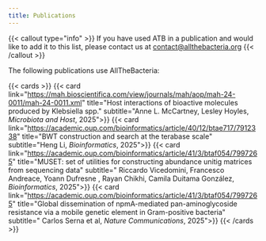 ```yaml
---
title: Publications
---
```


{{< callout type="info" >}}
  If you have used ATB in a publication and would like to add it to this list,
  please contact us at contact@allthebacteria.org
{{< /callout >}}

The following publications use AllTheBacteria:


{{< cards >}}
  {{< card link="https://mah.bioscientifica.com/view/journals/mah/aop/mah-24-0011/mah-24-0011.xml" title="Host interactions of bioactive molecules produced by Klebsiella spp." subtitle="Anne L. McCartney, Lesley Hoyles, _Microbiota and Host_, 2025">}}
  {{< card link="https://academic.oup.com/bioinformatics/article/40/12/btae717/7912338" title="BWT construction and search at the terabase scale" subtitle="Heng Li, _Bioinformatics_, 2025">}}
  {{< card link="https://academic.oup.com/bioinformatics/article/41/3/btaf054/7997265" title="MUSET: set of utilities for constructing abundance unitig matrices from sequencing data" subtitle=" Riccardo Vicedomini, Francesco Andreace, Yoann Dufresne , Rayan Chikhi, Camila Duitama González, _Bioinformatics_, 2025">}}
  {{< card link="https://academic.oup.com/bioinformatics/article/41/3/btaf054/7997265" title="Global dissemination of npmA-mediated pan-aminoglycoside resistance via a mobile genetic element in Gram-positive bacteria" subtitle=" Carlos Serna et al, _Nature Communications_, 2025">}}
{{< /cards >}}

